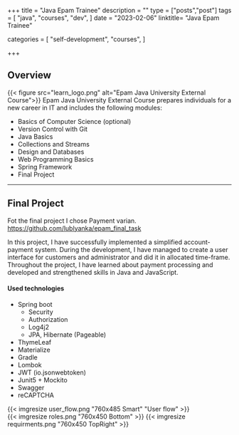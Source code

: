 +++
title = "Java Epam Trainee"
description = ""
type = ["posts","post"]
tags = [
    "java",
    "courses",
    "dev",
]
date = "2023-02-06"
linktitle= "Java Epam Trainee"

categories = [
    "self-development",
    "courses",
]

+++

## Overview
{{< figure src="learn_logo.png" alt="Epam Java University External Course">}}
Epam Java University External Course prepares individuals for a new career in IT and includes the following modules:
* Basics of Computer Science (optional)
* Version Control with Git
* Java Basics
* Collections and Streams
* Design and Databases
* Web Programming Basics
* Spring Framework
* Final Project
-----------------
## Final Project
Fot the final project I chose Payment varian. 
https://github.com/lublyanka/epam_final_task 

In this project, I have successfully implemented a simplified account-payment system. 
During the development, I have managed to create a user interface for customers and administrator and did it in allocated time-frame. 
Throughout the project, I have learned about payment processing and developed and strengthened skills in Java and JavaScript.

#### Used technologies
* Spring boot
	* Security
	* Authorization
	* Log4j2 
	* JPA, Hibernate (Pageable)
* ThymeLeaf  
* Materialize 
* Gradle
* Lombok 
* JWT (io.jsonwebtoken)
* Junit5 + Mockito
* Swagger
* reCAPTCHA


 {{< imgresize user_flow.png "760x485 Smart" "User flow" >}}  
 {{< imgresize roles.png "760x450 Bottom"  >}} 
 {{< imgresize requirments.png "760x450 TopRight"  >}} 

